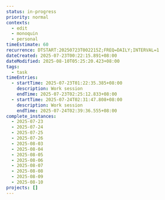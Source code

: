 ```yaml
---
status: in-progress
priority: normal
contexts:
  - edit
  - monoquin
  - personal
timeEstimate: 60
recurrence: DTSTART:20250723T002215Z;FREQ=DAILY;INTERVAL=1
dateCreated: 2025-07-23T00:22:15.891+08:00
dateModified: 2025-08-10T05:25:20.423+08:00
tags:
  - task
timeEntries:
  - startTime: 2025-07-23T01:22:35.385+08:00
    description: Work session
    endTime: 2025-07-23T02:25:12.833+08:00
  - startTime: 2025-07-24T02:31:47.808+08:00
    description: Work session
    endTime: 2025-07-24T02:39:36.555+08:00
complete_instances:
  - 2025-07-23
  - 2025-07-24
  - 2025-07-25
  - 2025-07-26
  - 2025-08-03
  - 2025-08-04
  - 2025-08-05
  - 2025-08-06
  - 2025-08-07
  - 2025-08-08
  - 2025-08-09
  - 2025-08-10
projects: []
---
```



